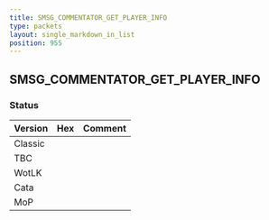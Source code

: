 ```yaml
---
title: SMSG_COMMENTATOR_GET_PLAYER_INFO
type: packets
layout: single_markdown_in_list
position: 955
---
```


## SMSG_COMMENTATOR_GET_PLAYER_INFO

### Status

Version    | Hex        | Comment
---------- | ---------- | ---------- 
Classic    |            |
TBC        |            |
WotLK      |            |
Cata       |            |
MoP        |            |